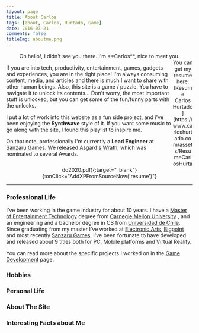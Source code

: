 ```yaml
---
layout: page
title: About Carlos
tags: [about, Carlos, Hurtado, Game]
date: 2016-03-21
comments: false
titleImg: aboutme.png
---
```

<div class="notice" markdown="1" align="center">
Oh hello!, I didn't see you there. I'm **Carlos**, nice to meet you.
</div>
<div class="tableContainer">
<div class="textHolder" markdown="1" style="float:left;width:450px;">

If you are into tech, productivity, entertainment, games, gadgets and experiences, you are in the right place!
I'm always consuming content, media, and articles and there is much I want to share with other human beings.
Also, this site is a game / puzzle. You have to navigate it to unlock its contents... Don't worry, the most important stuff is unlocked, but you can get some of the fun/funny parts with the unlocks.


I put a lot of work into this website as a fun side project, and i've been enjoying the **Synthwave** style of it.
If you want some music to go along with the site, I found this playlist to inspire me.


On that note, professionally I'm currently a **Lead Engineer** at [Sanzaru Games](http://www.sanzarugames.com).
We released [Asgard's Wrath](https://www.carloshurtado.com/asgardwrath/), which was nominated to several Awards.

</div>
<div class="pictureContainer">
</div>
</div>
<div class="notice" markdown="1" align="center">
You can get my resume here: [Resume Carlos Hurtado](https://www.carloshurtado.com/assets/ResumeCarlosHurtado2020.pdf){:target="_blank"}{:onClick="AddXPFromSourceNow('resume')"}
</div>

-------

### Professional Life

I've been working in the game industry for about 10 years. I have a [Master of Entertainment Technology](https://etc.cmu.edu) degree from [Carnegie Mellon University](http://www.cmu.edu) , and an engineering and a bachelor degree in CS from [Universidad de Chile](http://www.uchile.cl). Since graduating from my master I've worked at [Electronic Arts](http://www.ea.com), [Bigpoint](http://www.bigpoint.com) and most recently [Sanzaru Games](http://www.sanzaru.com).
I've been fortunate to have developed and released about 9 titles both for PC, Mobile platforms and Virtual Reality.

You can read more about the specific projects I worked on in the [Game Development]({{site.url}}/gamedev) page.

### Hobbies
<div id="secret_about_hobbies"></div>

### Personal Life
<div id="secret_about_personal"></div>

### About The Site
<div id="secret_about_site" ></div>

### Interesting Facts about Me
<div id="secret_about_facts"></div>
